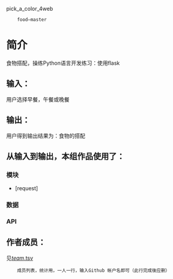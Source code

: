 pick_a_color_4web


		food—master
# 简介 
食物搭配，操练Python语言开发练习：使用flask


		
## 输入：
用户选择早餐，午餐或晚餐
## 输出：
用户得到输出结果为：食物的搭配
## 从输入到输出，本组作品使用了：
### 模块
* [request]
### 数据

### API


## 作者成员：
见[_team_.tsv](_team_/_team_.tsv)


		成员列表，统计用，一人一行，输入Github 帐户名即可（此行完成後应删）
